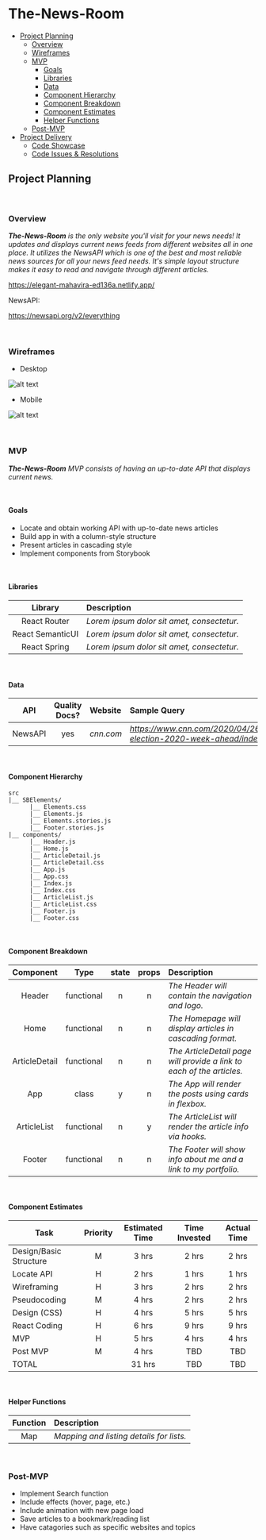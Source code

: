 # The-News-Room

- [Project Planning](#Project-Planning)
  - [Overview](#Overview)
  - [Wireframes](#Wireframes)
  - [MVP](#MVP)
    - [Goals](#Goals)
    - [Libraries](#Libraries)
    - [Data](#Data)
    - [Component Hierarchy](#Component-Hierarchy)
    - [Component Breakdown](#Component-Breakdown)
    - [Component Estimates](#Component-Estimates)
    - [Helper Functions](#Helper-Functions)
  - [Post-MVP](#Post-MVP)
- [Project Delivery](#Project-Delivery)
  - [Code Showcase](#Code-Showcase)
  - [Code Issues & Resolutions](#Code-Issues--Resolutions)

## Project Planning


<br>

### Overview

_**The-News-Room** is the only website you'll visit for your news needs! It updates and displays current news feeds from different websites all in one place. It utilizes the NewsAPI which is one of the best and most reliable news sources for all your news feed needs. It's simple layout structure makes it easy to read and navigate through different articles._

https://elegant-mahavira-ed136a.netlify.app/


NewsAPI:

https://newsapi.org/v2/everything


<br>

### Wireframes

- Desktop

![alt text](https://i.imgur.com/hKU5gyb.png "The-News-Room Desktop Window")

- Mobile

![alt text](https://i.imgur.com/9mRo6i0.png "The-News-Room Mobile Window")


<br>

### MVP

_**The-News-Room** MVP consists of having an up-to-date API that displays current news._

<br>

#### Goals

- Locate and obtain working API with up-to-date news articles
- Build app in with a column-style structure
- Present articles in cascading style
- Implement components from Storybook

<br>

#### Libraries

<!-- > Use this section to list all supporting libraries and their role in the project. -->

|     Library      | Description                                |
| :--------------: | :----------------------------------------- |
|   React Router   | _Lorem ipsum dolor sit amet, consectetur._ |
| React SemanticUI | _Lorem ipsum dolor sit amet, consectetur._ |
|   React Spring   | _Lorem ipsum dolor sit amet, consectetur._ |

<br>

#### Data

|    API     | Quality Docs? | Website       | Sample Query                            |
| :--------: | :-----------: | :------------ | :-------------------------------------- |
| NewsAPI |      yes      | _cnn.com_ | _https://www.cnn.com/2020/04/26/politics/us-election-2020-week-ahead/index.html_ |

<br>

#### Component Hierarchy


```
src
|__ SBElements/
      |__ Elements.css
      |__ Elements.js
      |__ Elements.stories.js
      |__ Footer.stories.js
|__ components/
      |__ Header.js
      |__ Home.js
      |__ ArticleDetail.js
      |__ ArticleDetail.css
      |__ App.js
      |__ App.css
      |__ Index.js
      |__ Index.css
      |__ ArticleList.js
      |__ ArticleList.css
      |__ Footer.js
      |__ Footer.css
```

<br>

#### Component Breakdown

<!-- > Use this section to go into further depth regarding your components, including breaking down the components as stateless or stateful, and considering the passing of data between those components. -->

|  Component   |    Type    | state | props | Description                                                      |
| :----------: | :--------: | :---: | :---: | :--------------------------------------------------------------- |
|    Header    | functional |   n   |   n   | _The Header will contain the navigation and logo._               |
|   Home    |    functional |  n    |   n   | _The Homepage will display articles in cascading format._
|  ArticleDetail  | functional |   n   |   n   | _The ArticleDetail page will provide a link to each of the articles._       |
|   App    |   class    |   y   |   n   | _The App will render the posts using cards in flexbox._      |
| ArticleList | functional |   n   |   y   | _The ArticleList will render the article info via hooks._                 |
|    Footer    | functional |   n   |   n   | _The Footer will show info about me and a link to my portfolio._ |

<br>

#### Component Estimates


| Task                | Priority | Estimated Time | Time Invested | Actual Time |
| ------------------- | :------: | :------------: | :-----------: | :---------: |
| Design/Basic Structure   |    M     |     3 hrs      |     2 hrs     |    2 hrs    |
| Locate API |    H     |     2 hrs      |     1 hrs     |     1 hrs     |
| Wireframing |   H     |    3 hrs   |   2 hrs   |   2 hrs   |
| Pseudocoding  |   M    |    4 hrs   |   2 hrs    |    2 hrs   |
| Design (CSS) |   H    |    4 hrs    |    5 hrs    |    5 hrs    |
| React Coding  |   H   |    6 hrs    |   9 hrs   |   9 hrs   |
| MVP   |   H   |   5 hrs   |   4 hrs    |    4 hrs   |
| Post MVP  |  M  |    4 hrs   |    TBD   |    TBD   |
| TOTAL               |          |     31 hrs      |     TBD     |     TBD     |

<br>

#### Helper Functions

|  Function  | Description                                |
| :--------: | :----------------------------------------- |
| Map | _Mapping and listing details for lists._ |

<br>

### Post-MVP


- Implement Search function
- Include effects (hover, page, etc.)
- Include animation with new page load
- Save articles to a bookmark/reading list
- Have catagories such as specific websites and topics

<br>

<!-- ***

## Project Delivery

### Code Showcase

> Use this section to include a brief code snippet of functionality that you are proud of and a brief description. -->
